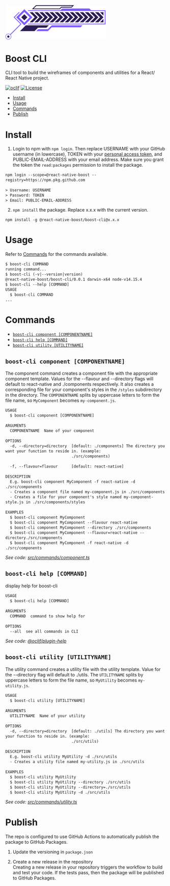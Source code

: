 <img src="./boost-cli.png" width="315" /><br/>

# Boost CLI

CLI tool to build the wireframes of components and utilities for a React/ React Native project.

[![oclif](https://img.shields.io/badge/cli-oclif-brightgreen.svg)](https://oclif.io)
[![License](https://img.shields.io/npm/l/boost-cli.svg)](https://github.com/React-Native-Boost/boost-cli/blob/master/package.json)

<!-- toc -->
* [Install](#install)
* [Usage](#usage)
* [Commands](#commands)
* [Publish](#publish)
<!-- tocstop -->

# Install
<!--install-->
1. Login to npm with `npm login`. Then replace USERNAME with your GitHub username (in lowercase), TOKEN with your [personal access token](https://docs.github.com/en/github/authenticating-to-github/creating-a-personal-access-token), and PUBLIC-EMAIL-ADDRESS with your email address. Make sure you grant the token the `read:packages` permission to install the package.

```
npm login --scope=@react-native-boost --registry=https://npm.pkg.github.com

> Username: USERNAME
> Password: TOKEN
> Email: PUBLIC-EMAIL-ADDRESS
```

2. `npm install` the package. Replace x.x.x with the current version.

```
npm install -g @react-native-boost/boost-cli@x.x.x
```
<!-- installstop -->

# Usage
Refer to [Commands](#commands) for the commands available.
<!-- usage -->
```sh-session
$ boost-cli COMMAND
running command...
$ boost-cli (-v|--version|version)
@react-native-boost/boost-cli/0.0.1 darwin-x64 node-v14.15.4
$ boost-cli --help [COMMAND]
USAGE
  $ boost-cli COMMAND
...
```
<!-- usagestop -->

# Commands
<!-- commands -->
* [`boost-cli component [COMPONENTNAME]`](#boost-cli-component-componentname)
* [`boost-cli help [COMMAND]`](#boost-cli-help-command)
* [`boost-cli utility [UTILITYNAME]`](#boost-cli-utility-utilityname)

## `boost-cli component [COMPONENTNAME]`

The component command creates a component file with the appropriate component template. Values for the --flavour and --directory flags will default to react-native and ./components respectively. It also creates a corresponding file for your component's styles in the `/styles` subdirectory in the directory. The `COMPONENTNAME` splits by uppercase letters to form the file name, so `MyComponent` becomes `my-component.js`.

```
USAGE
  $ boost-cli component [COMPONENTNAME]

ARGUMENTS
  COMPONENTNAME  Name of your component

OPTIONS
  -d, --directory=directory  [default: ./components] The directory you want your function to reside in. (example:
                             ./src/components)

  -f, --flavour=flavour      [default: react-native]

DESCRIPTION
  E.g. boost-cli component MyComponent -f react-native -d ./src/components
  - Creates a component file named my-component.js in ./src/components
  - Creates a file for your component's style named my-component-style.js in ./src/components/styles

EXAMPLES
  $ boost-cli component MyComponent
  $ boost-cli component MyComponent --flavour react-native
  $ boost-cli component MyComponent --directory ./src/components
  $ boost-cli component MyComponent --flavour=react-native --directory./src/components
  $ boost-cli component MyComponent -f react-native -d ./src/components
```

_See code: [src/commands/component.ts](https://github.com/React-Native-Boost/boost-cli/blob/v0.0.1/src/commands/component.ts)_

## `boost-cli help [COMMAND]`

display help for boost-cli

```
USAGE
  $ boost-cli help [COMMAND]

ARGUMENTS
  COMMAND  command to show help for

OPTIONS
  --all  see all commands in CLI
```

_See code: [@oclif/plugin-help](https://github.com/oclif/plugin-help/blob/v3.2.2/src/commands/help.ts)_

## `boost-cli utility [UTILITYNAME]`

The utility command creates a utility file with the utility template. Value for the --directory flag will default to ./utils. The `UTILITYNAME` splits by uppercase letters to form the file name, so `MyUtility` becomes `my-utility.js`.

```
USAGE
  $ boost-cli utility [UTILITYNAME]

ARGUMENTS
  UTILITYNAME  Name of your utility

OPTIONS
  -d, --directory=directory  [default: ./utils] The directory you want your function to reside in. (example:
                             ./src/utils)

DESCRIPTION
  E.g. boost-cli utility MyUtility -d ./src/utils
  - Creates a utility file named my-utility.js in ./src/utils

EXAMPLES
  $ boost-cli utility MyUtility
  $ boost-cli utility MyUtility --directory ./src/utils
  $ boost-cli utility MyUtility --directory=./src/utils
  $ boost-cli utility MyUtility -d ./src/utils
```

_See code: [src/commands/utility.ts](https://github.com/React-Native-Boost/boost-cli/blob/v0.0.1/src/commands/utility.ts)_
<!-- commandsstop -->

# Publish
<!--publish-->
The repo is configured to use GitHub Actions to automatically publish the package to GitHub Packages.

1. Update the versioning in `package.json`

2. Create a new release in the repository\
Creating a new release in your repository triggers the workflow to build and test your code. If the tests pass, then the package will be published to GitHub Packages.
<!-- publishstop -->
